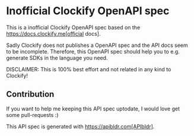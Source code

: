 # Inofficial Clockify OpenAPI spec

This is a inofficial Clockify OpenAPI spec based on the
https://docs.clockify.me[official docs].

Sadly Clockify does not publishes a OpenAPI spec and the API docs seem to be incomplete.
Therefore, this OpenAPI spec should help you to e.g. generate SDKs in the language you need.

DISCLAIMER:
This is 100% best effort and not related in any kind to Clockify!

## Contribution

If you want to help me keeping this API spec uptodate, I would love get some pull-requests :)

This API spec is generated with
https://apibldr.com[APIbldr].
